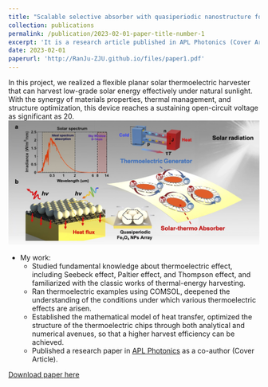 ```yaml
---
title: "Scalable selective absorber with quasiperiodic nanostructure for low-grade solar energy harvesting"
collection: publications
permalink: /publication/2023-02-01-paper-title-number-1
excerpt: 'It is a research article published in APL Photonics (Cover Article).'
date: 2023-02-01
paperurl: 'http://RanJu-ZJU.github.io/files/paper1.pdf'
---
```

In this project, we realized a flexible planar solar thermoelectric harvester that can harvest low-grade solar energy effectively under natural sunlight. With the synergy of materials properties, thermal management, and structure optimization, this device reaches a sustaining open-circuit voltage as significant as 20. 
![Editing a markdown file for a talk](/images/pic1.png)

* My work:
  * Studied fundamental knowledge about thermoelectric effect, including Seebeck effect, Paltier effect, and Thompson effect, and familiarized with the classic works of thermal-energy harvesting.
  * Ran thermoelectric examples using COMSOL, deepened the understanding of the conditions under which various thermoelectric effects are arisen.
  * Established the mathematical model of heat transfer, optimized the structure of the thermoelectric chips through both analytical and numerical avenues, so that a higher harvest efficiency can be achieved.
  * Published a research paper in [APL Photonics](https://pubs.aip.org/aip/app/article/8/2/020801/2870735) as a co-author (Cover Article).

[Download paper here](http://RanJu-ZJU.github.io/files/paper1.pdf)
